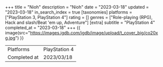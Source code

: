 +++
title = "Nioh"
description = "Nioh"
date = "2023-03-18"
updated = "2023-03-18"
in_search_index = true
[taxonomies]
platforms = ["PlayStation 3, PlayStation 4"]
rating = []
genres = ["Role-playing (RPG), Hack and slash/Beat 'em up, Adventure"]
[extra]
subtitle = "PlayStation 4"
completed_at = "2023-03-18"
+++
{{ image(src="https://images.igdb.com/igdb/image/upload/t_cover_big/co20xg.jpg") }}

|              |            |
| ------------ | ---------- |
| Platforms    | PlayStation 4 |
| Completed at | 2023/03/18 |

